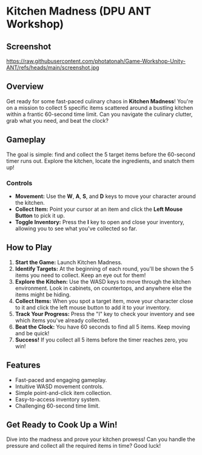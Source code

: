 # Kitchen Madness (DPU ANT Workshop)

## Screenshot

https://raw.githubusercontent.com/photatonah/Game-Workshop-Unity-ANT/refs/heads/main/screenshot.jpg

## Overview

Get ready for some fast-paced culinary chaos in **Kitchen Madness**! You're on a mission to collect 5 specific items scattered around a bustling kitchen within a frantic 60-second time limit. Can you navigate the culinary clutter, grab what you need, and beat the clock?

## Gameplay

The goal is simple: find and collect the 5 target items before the 60-second timer runs out. Explore the kitchen, locate the ingredients, and snatch them up!

### Controls

* **Movement:** Use the **W**, **A**, **S**, and **D** keys to move your character around the kitchen.
* **Collect Item:** Point your cursor at an item and click the **Left Mouse Button** to pick it up.
* **Toggle Inventory:** Press the **I** key to open and close your inventory, allowing you to see what you've collected so far.

## How to Play

1.  **Start the Game:** Launch Kitchen Madness.
2.  **Identify Targets:** At the beginning of each round, you'll be shown the 5 items you need to collect. Keep an eye out for them!
3.  **Explore the Kitchen:** Use the WASD keys to move through the kitchen environment. Look in cabinets, on countertops, and anywhere else the items might be hiding.
4.  **Collect Items:** When you spot a target item, move your character close to it and click the left mouse button to add it to your inventory.
5.  **Track Your Progress:** Press the "I" key to check your inventory and see which items you've already collected.
6.  **Beat the Clock:** You have 60 seconds to find all 5 items. Keep moving and be quick!
7.  **Success!** If you collect all 5 items before the timer reaches zero, you win!

## Features

* Fast-paced and engaging gameplay.
* Intuitive WASD movement controls.
* Simple point-and-click item collection.
* Easy-to-access inventory system.
* Challenging 60-second time limit.

## Get Ready to Cook Up a Win!

Dive into the madness and prove your kitchen prowess! Can you handle the pressure and collect all the required items in time? Good luck!